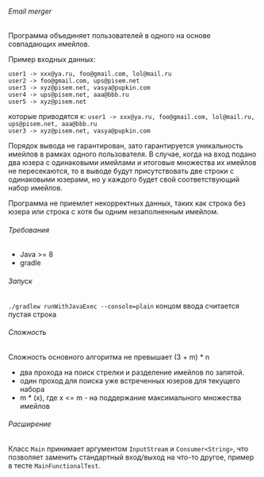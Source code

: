 ###### Email merger

Программа объединяет пользователей в одного на основе совпадающих имейлов.

Пример входных данных:

`user1 -> xxx@ya.ru, foo@gmail.com, lol@mail.ru`<br>
`user2 -> foo@gmail.com, ups@pisem.net`<br>
`user3 -> xyz@pisem.net, vasya@pupkin.com`<br>
`user4 -> ups@pisem.net, aaa@bbb.ru`<br>
`user5 -> xyz@pisem.net` <br>

которые приводятся к: 
`user1 -> xxx@ya.ru, foo@gmail.com, lol@mail.ru, ups@pisem.net, aaa@bbb.ru` <br>
`user3 -> xyz@pisem.net, vasya@pupkin.com`<br>

 Порядок вывода не гарантирован, зато гарантируется уникальность имейлов в рамках одного пользователя.
 В случае, когда на вход подано два юзера с одинаковыми имейлами и итоговые множества их имейлов не пересекаются,
  то в выводе будут присутствовать две строки с одинаковыми юзерами, но у каждого будет свой соответствующий набор имейлов.
  
Программа не приемлет некорректных данных, таких как строка без юзера или строка с хотя бы одним незаполненным имейлом.

###### Требования
- Java >= 8
- gradle

###### Запуск
`./gradlew runWithJavaExec --console=plain`
концом ввода считается пустая строка

###### Сложность
Сложность основного алгоритма не превышает (3 + m) * n
- два прохода на поиск стрелки и разделение имейлов по запятой.
- один проход для поиска уже встреченных юзеров для текущего набора
- m * (x), где x <= m - на поддержание максимального множества имейлов 


###### Расширение
Класс `Main` принимает аргументом `InputStream` и `Consumer<String>`, что позволяет заменить стандартный вход/выход на 
что-то другое, пример в тесте `MainFunctionalTest`.

